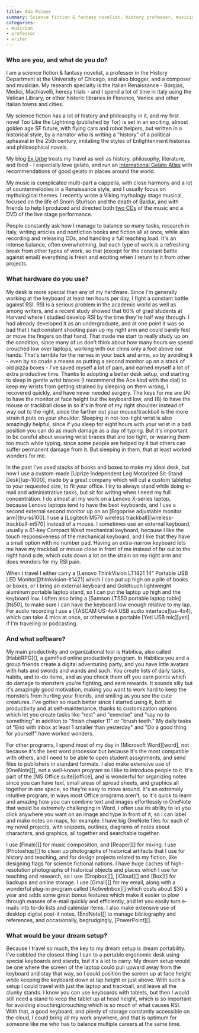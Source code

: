 ```yaml
---
title: Ada Palmer
summary: Science fiction & fantasy novelist, history professor, musician
categories:
- musician
- professor
- writer
---
```


### Who are you, and what do you do?

I am a science fiction & fantasy novelist, a professor in the History Department at the University of Chicago, and also blogger, and a composer and musician. My research specialty is the Italian Renaissance - Borgias, Medici, Machiavelli, heresy trials - and I spend a lot of time in Italy using the Vatican Library, or other historic libraries in Florence, Venice and other Italian towns and cities.

My science fiction has a lot of history and philosophy in it, and my first novel Too Like the Lightning (published by Tor) is set in an exciting, almost golden age SF future, with flying cars and robot helpers, but written in a historical style, by a narrator who is writing a "history" of a political upheaval in the 25th century, imitating the styles of Enlightenment histories and philosophical novels.

My blog [Ex Urbe](http://www.exurbe.com/ "Ada's weblog.") treats my travel as well as history, philosophy, literature, and food - I especially love gelato, and run an [International Gelato Atlas](http://www.exurbe.com/?page_id=2428 "Ada's gelato atlas post.") with recommendations of good gelato in places around the world.

My music is complicated multi-part a cappella, with close harmony and a lot of countermelodies in a Renaissance style, and I usually focus on mythological themes. I recently wrote a Viking mythology stage musical, focused on the life of Snorri Sturlson and the death of Baldur, and with friends to help I produced and directed both [two CDs](https://sassafrass.bandcamp.com/ "Ada's a capella music on Bandcamp.") of the music and a DVD of the live stage performance.

People constantly ask how I manage to balance so many tasks, research in Italy, writing articles and nonfiction books and fiction all at once, while also recording and releasing CDs, and handling a full teaching load. It's an intense balance, often overwhelming, but each type of work is a refreshing break from other types of work, so that (except for the constant battle against email) everything is fresh and exciting when I return to it from other projects.

### What hardware do you use?

My desk is more special than any of my hardware. Since I'm generally working at the keyboard at least ten hours per day, I fight a constant battle against RSI. RSI is a serious problem in the academic world as well as among writers, and a recent study showed that 60% of grad students at Harvard where I studied develop RSI by the time they're half way through. I had already developed it as an undergraduate, and at one point it was so bad that I had constant shooting pain up my right arm and could barely feel or move the fingers on that hand. That made me start to really study up on the condition, since many of us don't think about how many hours we spend crouched low over laptops, working with our chins only a foot above our hands. That's terrible for the nerves in your back and arms, so by avoiding it - even by so crude a means as putting a second monitor up on a stack of old pizza boxes - I've saved myself a lot of pain, and earned myself a lot of extra productive time. Thanks to adopting a better desk setup, and starting to sleep in gentle wrist braces (I recommend the Ace kind with the dial) to keep my wrists from getting strained by sleeping on them wrong, I recovered quickly, and have never needed surgery. The keys for me are (A) to have the monitor at face height but the keyboard low, and (B) to have the mouse or trackball close in so it's in front of my right shoulder instead of way out to the right, since the farther out your mouse/trackball is the more strain it puts on your shoulder. Sleeping in not-too-tight wrist is also amazingly helpful, since if you sleep for eight hours with your wrist in a bad position you can do as much damage as a day of typing. But it's important to be careful about wearing wrist braces that are too tight, or wearing them too much while typing, since some people are helped by it but others can suffer permanent damage from it. But sleeping in them, that at least worked wonders for me.

In the past I've used stacks of books and boxes to make my ideal desk, but now I use a custom-made [Uprize Independent Leg Motorized Sit-Stand Desk][up-1000], made by a great company which will cut a custom tabletop to your requested size, to fit your office. I try to always stand while doing e-mail and administrative tasks, but sit for writing when I need my full concentration. I do almost all my work on a Lenovo X-series laptop, because Lenovo laptops tend to have the best keyboards, and I use a second external second monitor up on an [Ergoprise adjustable monitor arm][tru-ss100]. I use a [Logitech M570 wireless trackball][wireless-trackball-m570] instead of a mouse. I sometimes use an external keyboard, usually a 61-key Compact Wasd mechanical keyboard, because I like the touch responsiveness of the mechanical keyboard, and I like that they have a small option with no number pad. Having an extra-narrow keyboard lets me have my trackball or mouse close in front of me instead of far out to the right hand side, which cuts down a lot on the strain on my right arm and does wonders for my RSI pain.

When I travel I either carry a [Lenovo ThinkVision LT1421 14" Portable USB LED Monitor][thinkvision-lt1421] which I can put up high on a pile of books or boxes, or I bring an external keyboard and Goldtouch lightweight aluminum portable laptop stand, so I can put the laptop up high and the keyboard low. I often also bring a [Samson LTS50 portable laptop table][lts50], to make sure I can have the keyboard low enough relative to my lap. For audio recording I use a [TASCAM US-4x4 USB audio interface][us-4x4], which can take 4 mics at once, or otherwise a portable [Yeti USB mic][yeti] if I'm traveling or podcasting.

### And what software?

My main productivity and organizational tool is Habitica, also called [HabitRPG][], a gamified online productivity program. In Habitica you and a group friends create a digital adventuring party, and you have little avatars with hats and swords and wands and such. You create lists of daily tasks, habits, and to-do items, and as you check them off you earn points which do damage to monsters you're fighting, and earn rewards. It sounds silly but it's amazingly good motivation, making you want to work hard to keep the monsters from hurting your friends, and smiling as you see the cute creatures. I've gotten so much better since I started using it, both at productivity and at self-maintenance, thanks to customization options which let you create tasks like "rest" and "exercise" and "say no to something" in addition to "finish chapter 11" or "brush teeth." My daily tasks of "End with inbox at least 1 smaller than yesterday" and "Do a good thing for yourself" have worked wonders.

For other programs, I spend most of my day in [Microsoft Word][word], not because it's the best word processor but because it's the most compatible with others, and I need to be able to open student assignments, and send files to publishers in standard formats. I also make extensive use of [OneNote][], not a well-known program so I like to introduce people to it. It's part of the [MS Office suite][office], and is wonderful for organizing notes since you can have text, small areas of spread sheets, and graphics all together in one space, so they're easy to move around. It's an extremely intuitive program, in ways most Office programs aren't, so it's quick to learn and amazing how you can combine text and images effortlessly in OneNote that would be extremely challenging in Word. I often use its ability to let you click anywhere you want on an image and type in front of it, so I can label and make notes on maps, for example. I have big OneNote files for each of my novel projects, with snippets, outlines, diagrams of notes about characters, and graphics, all together and searchable together.

I use [Finale][] for music composition, and [Reaper][] for mixing. I use [Photoshop][] to clean up photographs of historical artifacts that I use for history and teaching, and for design projects related to my fiction, like designing flags for science fictional nations. I have huge caches of high-resolution photographs of historical objects and places which I use for teaching and research, so I use [Dropbox][], [iCloud][] and [Box][] for backups and online storage. I use [Gmail][] for my email, along with a wonderful plug-in program called [ActiveInbox][] which costs about $30 a year and adds some great bonus features which make it easier to plow through masses of e-mail quickly and efficiently, and let you easily turn e-mails into to-do lists and calendar items. I also make extensive use of desktop digital post-it notes, [EndNote][] to manage bibliography and references, and occasionally, begrudgingly, [PowerPoint][].

### What would be your dream setup?

Because I travel so much, the key to my dream setup is dream portability. I've cobbled the closest thing I can to a portable ergonomic desk using special keyboards and stands, but it's a lot to carry. My dream setup would be one where the screen of the laptop could pull upward away from the keyboard and stay that way, so I could position the screen up at face height while keeping the keyboard down at lap height or just above. With such a setup I could travel with just the laptop and trackball, and leave all the clunky stands. I know you can use keyboards with tablets, but then I would still need a stand to keep the tablet up at head height, which is so important for avoiding slouching/crouching which is so much of what causes RSI. With that, a good keyboard, and plenty of storage constantly accessible on the cloud, I could bring all my work anywhere, and that is optimum for someone like me who has to balance multiple careers at the same time.
